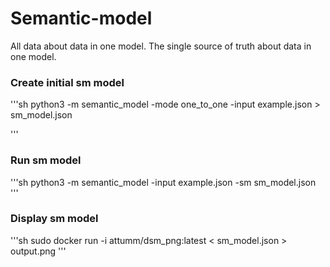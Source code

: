 # Semantic-model
All data about data in one model.
The single source of truth about data in one model.


### Create initial sm model
'''sh
python3 -m semantic_model -mode one_to_one -input example.json > sm_model.json

'''

### Run sm model
'''sh
python3 -m semantic_model -input example.json -sm sm_model.json
'''

### Display sm model
'''sh
sudo docker run -i attumm/dsm_png:latest < sm_model.json > output.png
'''
